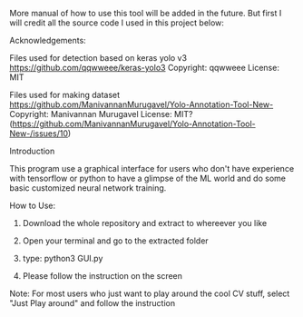 More manual of how to use this tool will be added in the future. But first I will credit all the source code I used in this project below:

Acknowledgements:

Files used for detection based on keras yolo v3 https://github.com/qqwweee/keras-yolo3
Copyright: qqwweee
License: MIT

Files used for making dataset https://github.com/ManivannanMurugavel/Yolo-Annotation-Tool-New-
Copyright: Manivannan Murugavel
License: MIT? (https://github.com/ManivannanMurugavel/Yolo-Annotation-Tool-New-/issues/10)


Introduction

This program use a graphical interface for users who don't have experience with tensorflow or python to have a glimpse of the ML world and do some basic customized neural network training.



How to Use:
1. Download the whole repository and extract to whereever you like

3. Open your terminal and go to the extracted folder

4. type:
   python3 GUI.py

5. Please follow the instruction on the screen

Note: For most users who just want to play around the cool CV stuff, select "Just Play around" and follow the instruction


